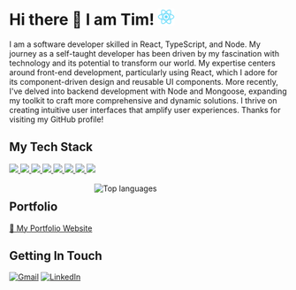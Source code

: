 # Hi there 👋 I am Tim! <img style="height:30px" src="https://github.com/devicons/devicon/blob/v2.15.1/icons/react/react-original.svg" />

I am a software developer skilled in React, TypeScript, and Node. My journey as a self-taught developer has been driven by my fascination with technology and its potential to transform our world. My expertise centers around front-end development, particularly using React, which I adore for its component-driven design and reusable UI components. More recently, I've delved into backend development with Node and Mongoose, expanding my toolkit to craft more comprehensive and dynamic solutions. I thrive on creating intuitive user interfaces that amplify user experiences. Thanks for visiting my GitHub profile!

## My Tech Stack 
<a href="https://www.typescriptlang.org/">
<img src="https://img.shields.io/badge/typescript-3178C6?style=for-the-badge&logo=typescript&logoColor=white"/>
</a>
<a href="https://de.wikipedia.org/wiki/JavaScript">
<img src="https://img.shields.io/badge/JavaScript-323330?style=for-the-badge&logo=javascript&logoColor=F7DF1E"/>
</a>
<a href="https://react.dev/">
<img src="https://img.shields.io/badge/React-20232A?style=for-the-badge&logo=react&logoColor=61DAFB"/>
</a>
<a href="https://nextjs.org/">
<img src="https://img.shields.io/badge/next.js-000000?style=for-the-badge&logo=next.js&logoColor=white"/>
</a>
<a href="https://tailwindcss.com/">
<img src="https://img.shields.io/badge/tailwindcss-%2338B2AC.svg?style=for-the-badge&logo=tailwind-css&logoColor=white"/>
</a>
<a href="https://jestjs.io/">
<img src="https://img.shields.io/badge/Jest-323330?style=for-the-badge&logo=Jest&logoColor=white"/>
</a>
<a href="https://www.npmjs.com/">
<img src="https://img.shields.io/badge/npm-CB3837?style=for-the-badge&logo=npm&logoColor=white"/>
</a>
<a href="https://nodejs.org/">
<img src="https://img.shields.io/badge/Node.js-339933?style=for-the-badge&logo=node-dot-js&logoColor=white"/>
</a>
<br /> <br />
 <a href="https://github.com/trustinmagic">
  <img align="right" width="350" src="https://github-readme-stats.vercel.app/api/top-langs/?username=trustinmagic&layout=compact&theme=react" alt="Top languages" />
</a>

## Portfolio
<a href="">📜 My Portfolio Website</a>

## Getting In Touch
[![Gmail](https://img.shields.io/badge/Gmail-%23D14836?style=for-the-badge&logo=gmail&logoColor=white)](mailto:timionescu@gmail.com)
[![LinkedIn](https://img.shields.io/badge/LinkedIn-%230077B5?style=for-the-badge&logo=linkedin&logoColor=white)](https://www.linkedin.com/in/tim-ionescu/)



